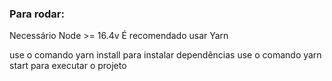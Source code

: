 ### Para rodar:

Necessário Node >= 16.4v
É recomendado usar Yarn

use o comando yarn install para instalar dependências
use o comando yarn start para executar o projeto
